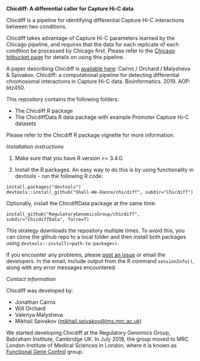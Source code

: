 **Chicdiff: A differential caller for Capture Hi-C data** 

Chicdiff is a pipeline for identifying differential Capture Hi-C interactions between two conditions. 

Chicdiff takes advantage of Capture Hi-C parameters learned by the Chicago pipeline, and requires that the data for each replicate of each condition be processed by Chicago first. Please refer to the [Chicago bitbucket page](http://www.bitbucket.org/chicagoTeam/chicago) for details on using this pipeline.

A paper describing Chicdiff is [available here](https://doi.org/10.1093/bioinformatics/btz450): Cairns / Orchard / Malysheva & Spivakov. Chicdiff: a computational pipeline for detecting differential chromosomal interactions in Capture Hi-C data. Bioinformatics. 2019. AOP: btz450.


This repository contains the following folders:

- The Chicdiff R package     
- The ChicdiffData R data package with example Promoter Capture Hi-C datasets

Please refer to the Chicdiff R package vignette for more information.

*Installation instructions*

1. Make sure that you have R version >= 3.4.0. 

2. Install the R packages. An easy way to do this is by using functionality in devtools - run the following R code:

```{r}
install.packages("devtools")
devtools::install_github("Shall-We-Dance/chicdiff", subdir="Chicdiff")
```

Optionally, install the ChicdiffData package at the same time:

```{r}
install_github("RegulatoryGenomicsGroup/chicdiff", subdir="ChicdiffData", force=T)
```

This strategy downloads the repository multiple times. To avoid this, you can clone the github repo to a local folder and then install both packages using ``devtools::install(<path-to-package>)``.

If you encounter any problems, please [post an issue](https://github.com/RegulatoryGenomicsGroup/chicdiff/issues) or email the developers. In the email, include output from the R command ``sessionInfo()``, along with any error messages encountered.


*Contact information*

Chicdiff was developed by:

- Jonathan Cairns 
- Will Orchard
- Valeriya Malysheva
- Mikhail Spivakov ([mikhail.spivakov@lms.mrc.ac.uk](mailto:mikhail.spivakov@lms.mrc.ac.uk))

We started developing Chicdiff at the Regulatory Genomics Group, Babraham Institute, Cambridge UK. In July 2018, the group moved to MRC London Institute of Medical Sciences in London, where it is known as [Functional Gene Control](http://www.lms.mrc.ac.uk/groups/functional-gene-control) group.
